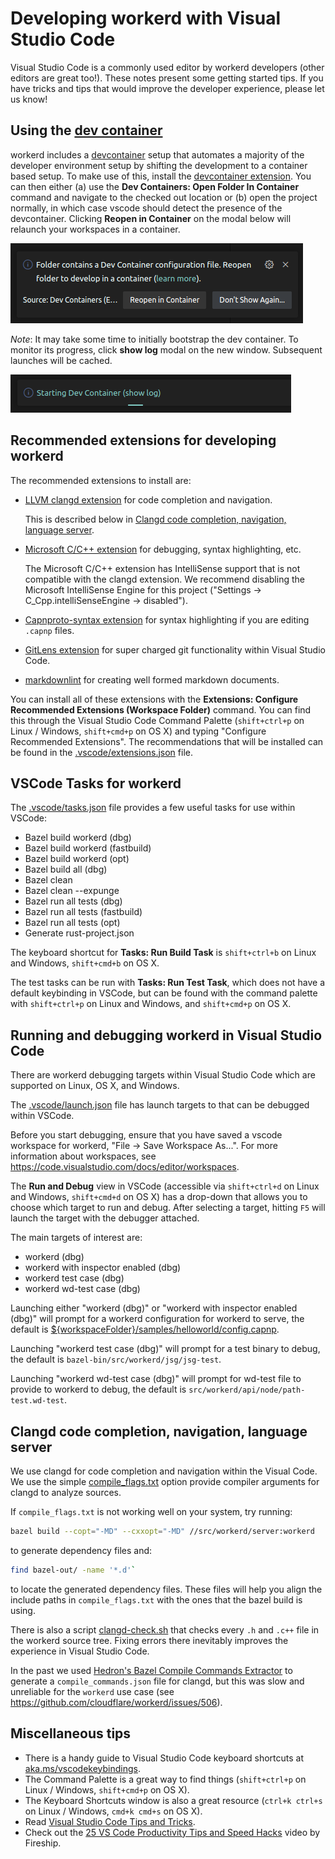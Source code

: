 # Developing workerd with Visual Studio Code

Visual Studio Code is a commonly used editor by workerd developers (other editors are great too!). These notes present some getting started tips. If you have tricks and tips that would improve the developer experience, please let us know!

## Using the [dev container](https://containers.dev/)

workerd includes a [devcontainer](https://containers.dev/) setup that automates a majority of the developer environment setup by shifting the development to a container based setup. To make use of this, install the [devcontainer extension](https://marketplace.visualstudio.com/items?itemName=ms-vscode-remote.remote-containers). You can then either (a) use the **Dev Containers: Open Folder In Container** command and navigate to the checked out location or (b) open the project normally, in which case vscode should detect the presence of the devcontainer. Clicking **Reopen in Container** on the modal below will relaunch your workspaces in a container.

![dev container modal](./assets/vscode-dev-container-modal.png)

_Note_: It may take some time to initially bootstrap the dev container. To monitor its progress, click **show log** modal on the new window. Subsequent launches will be cached.

![dev container bootstrap log](./assets/vscode-dev-container-progress.png)

## Recommended extensions for developing workerd

The recommended extensions to install are:

* [LLVM clangd extension](https://marketplace.visualstudio.com/items?itemName=llvm-vs-code-extensions.vscode-clangd) for code completion and navigation.

  This is described below in [Clangd code completion, navigation, language server](#clangd-code-completion-navigation-language-server).

* [Microsoft C/C++ extension](https://marketplace.visualstudio.com/items?itemName=ms-vscode.cpptools) for debugging, syntax highlighting, etc.

  The Microsoft C/C++ extension has IntelliSense support that is not compatible with the clangd extension. We recommend disabling the Microsoft IntelliSense Engine for this project ("Settings → C_Cpp.intelliSenseEngine → disabled").

* [Capnproto-syntax extension](https://marketplace.visualstudio.com/items?itemName=abronan.capnproto-syntax) for syntax highlighting if you are editing `.capnp` files.

* [GitLens extension](https://marketplace.visualstudio.com/items?itemName=eamodio.gitlens) for super charged git functionality within Visual Studio Code.

* [markdownlint](https://marketplace.visualstudio.com/items?itemName=DavidAnson.vscode-markdownlint) for creating well formed markdown documents.

You can install all of these extensions with the **Extensions: Configure Recommended Extensions (Workspace Folder)** command. You can find this through the Visual Studio Code Command Palette (`shift+ctrl+p` on Linux / Windows, `shift+cmd+p` on OS X) and typing "Configure Recommended Extensions". The recommendations that will be installed can be found in the [.vscode/extensions.json](../.vscode/extensions.json) file.

## VSCode Tasks for workerd

The [.vscode/tasks.json](../.vscode/tasks.json) file provides a few useful tasks for use within VSCode:

* Bazel build workerd (dbg)
* Bazel build workerd (fastbuild)
* Bazel build workerd (opt)
* Bazel build all (dbg)
* Bazel clean
* Bazel clean --expunge
* Bazel run all tests (dbg)
* Bazel run all tests (fastbuild)
* Bazel run all tests (opt)
* Generate rust-project.json

The keyboard shortcut for **Tasks: Run Build Task** is `shift+ctrl+b` on Linux and Windows, `shift+cmd+b` on OS X.

The test tasks can be run with **Tasks: Run Test Task**, which does not have a default
keybinding in VSCode, but can be found with the command palette with `shift+ctrl+p` on Linux and Windows, and `shift+cmd+p` on OS X.

## Running and debugging workerd in Visual Studio Code

There are workerd debugging targets within Visual Studio Code which are supported on Linux, OS X, and Windows.

The [.vscode/launch.json](../.vscode/launch.json) file has launch targets to that can be debugged within VSCode.

Before you start debugging, ensure that you have saved a vscode workspace for workerd,
"File → Save Workspace As...". For more information about workspaces, see <https://code.visualstudio.com/docs/editor/workspaces>.

The **Run and Debug** view in VSCode (accessible via `shift+ctrl+d` on Linux and Windows, `shift+cmd+d` on OS X) has a drop-down that allows you to choose which target to run and debug. After selecting a target, hitting `F5` will launch the
target with the debugger attached.

The main targets of interest are:

* workerd (dbg)
* workerd with inspector enabled (dbg)
* workerd test case (dbg)
* workerd wd-test case (dbg)

Launching either "workerd (dbg)" or "workerd with inspector enabled (dbg)" will prompt for a workerd configuration for
workerd to serve, the default is [${workspaceFolder}/samples/helloworld/config.capnp](../samples/helloworld/config.capnp).

Launching "workerd test case (dbg)" will prompt for a test binary to debug, the default is `bazel-bin/src/workerd/jsg/jsg-test`.

Launching "workerd wd-test case (dbg)" will prompt for wd-test file to provide to workerd to debug, the default is `src/workerd/api/node/path-test.wd-test`.

## Clangd code completion, navigation, language server

We use clangd for code completion and navigation within the Visual Code. We use the simple
[compile_flags.txt](../compile_flags.txt) option provide compiler arguments for clangd to analyze sources.

If `compile_flags.txt` is not working well on your system, try running:

```sh
bazel build --copt="-MD" --cxxopt="-MD" //src/workerd/server:workerd
```

to generate dependency files and:

```sh
find bazel-out/ -name '*.d'`
```

to locate the generated dependency files. These files will help you align the include paths in
`compile_flags.txt` with the ones that the bazel build is using.

There is also a script [clangd-check.sh](../tools/unix/clangd-check.sh) that checks every `.h` and
`.c++` file in the workerd source tree. Fixing errors there inevitably improves the experience in
Visual Studio Code.

In the past we used [Hedron's Bazel Compile Commands Extractor](https://github.com/hedronvision/bazel-compile-commands-extractor)
to generate a `compile_commands.json` file for clangd, but this was slow and unreliable for the `workerd` use case
(see <https://github.com/cloudflare/workerd/issues/506>).

## Miscellaneous tips

* There is a handy guide to Visual Studio Code keyboard shortcuts at [aka.ms/vscodekeybindings](https://aka.ms/vscodekeybindings).
* The Command Palette is a great way to find things (`shift+ctrl+p` on Linux / Windows, `shift+cmd+p` on OS X).
* The Keyboard Shortcuts window is also a great resource (`ctrl+k ctrl+s` on Linux / Windows, `cmd+k cmd+s` on OS X).
* Read [Visual Studio Code Tips and Tricks](https://code.visualstudio.com/docs/getstarted/tips-and-tricks).
* Check out the [25 VS Code Productivity Tips and Speed Hacks](https://youtu.be/ifTF3ags0XI) video by Fireship.
